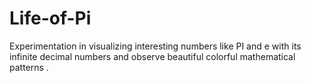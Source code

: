# Life-of-Pi
Experimentation in visualizing interesting numbers like PI and e with its infinite decimal numbers and observe beautiful colorful mathematical patterns .
